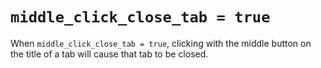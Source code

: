 # `middle_click_close_tab = true`

When `middle_click_close_tab = true`, clicking with the middle button on the
title of a tab will cause that tab to be closed.
